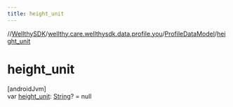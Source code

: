 ```yaml
---
title: height_unit
---
```

//[WellthySDK](../../../index.html)/[wellthy.care.wellthysdk.data.profile.you](../index.html)/[ProfileDataModel](index.html)/[height_unit](height_unit.html)



# height_unit



[androidJvm]\
var [height_unit](height_unit.html): [String](https://kotlinlang.org/api/latest/jvm/stdlib/kotlin/-string/index.html)? = null




